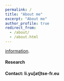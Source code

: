```yaml
---
permalink: /
title: "About me"
excerpt: "About me"
author_profile: true
redirect_from: 
  - /about/
  - /about.html
---
```


[information](https://github.com/liyu0510/liyu0510.github.io).


#### Research


#### Contact: li.yu[at]tse-fr.eu
